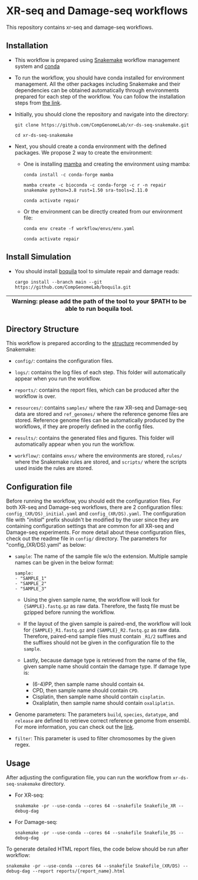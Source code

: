 # XR-seq and Damage-seq workflows

This repository contains xr-seq and damage-seq workflows.  

## Installation

- This workflow is prepared using 
[Snakemake](https://snakemake.readthedocs.io/en/stable/) workflow management 
system and [conda](https://docs.conda.io/en/latest/)

- To run the workflow, you should have conda installed for environment 
management. All the other packages including Snakemake and their dependencies 
can be obtained automatically through environments prepared for each step of 
the workflow. You can follow the installation steps from 
[the link](https://docs.conda.io/projects/conda/en/latest/user-guide/install/download.html).

- Initially, you should clone the repository and navigate into the directory: 

    ```
    git clone https://github.com/CompGenomeLab/xr-ds-seq-snakemake.git
        
    cd xr-ds-seq-snakemake
    ```

- Next, you should create a conda environment with the defined packages. 
We propose 2 way to create the environment:

    - One is installing [mamba](https://mamba.readthedocs.io/en/latest/) 
    and creating the environment using mamba:

        ```
        conda install -c conda-forge mamba

        mamba create -c bioconda -c conda-forge -c r -n repair snakemake python=3.8 rust=1.50 sra-tools=2.11.0

        conda activate repair
        ```

    - Or the environment can be directly created from our environment file:

        ```
        conda env create -f workflow/envs/env.yaml

        conda activate repair
        ```

## Install Simulation

- You should install [boquila](https://github.com/CompGenomeLab/boquila) 
tool to simulate repair and damage reads:

    ```
    cargo install --branch main --git https://github.com/CompGenomeLab/boquila.git
    ```

| Warning: please add the path of the tool to your $PATH to be able to run boquila tool. |
| --- |

## Directory Structure

This workflow is prepared according to the 
[structure](https://snakemake.readthedocs.io/en/stable/snakefiles/deployment.html) 
recommended by Snakemake: 

- `config/`: contains the configuration files.

- `logs/`: contains the log files of each step. 
This folder will automatically appear when you run the workflow.

- `reports/`: contains the report files, which can be produced 
after the workflow is over. 

- `resources/`: contains `samples/` where the raw XR-seq and Damage-seq data 
are stored and `ref_genomes/` where the reference genome files are stored. 
Reference genome files can be automatically produced by the workflows, 
if they are properly defined in the config files.  

- `results/`: contains the generated files and figures. 
This folder will automatically appear when you run the workflow.

- `workflow/`: contains `envs/` where the environments are stored, 
`rules/` where the Snakemake rules are stored, and 
`scripts/` where the scripts used inside the rules are stored. 

## Configuration file

Before running the workflow, you should edit the configuration files. 
For both XR-seq and Damage-seq workflows, there are 2 configuration files: 
`config_(XR/DS)_initial.yaml` and `config_(XR/DS).yaml`. 
The configuration file with "_initial_" prefix shouldn't be modified 
by the user since they are containing configuration settings 
that are common for all XR-seq and Damage-seq experiments. 
For more detail about these configuration files, 
check out the readme file in `config/` directory. 
The parameters for "config_(XR/DS).yaml" as below:

- `sample`: The name of the sample file w/o the extension. 
Multiple sample names can be given in the below format:

    ```
    sample: 
    - "SAMPLE_1"
    - "SAMPLE_2"
    - "SAMPLE_3"
    ```

    - Using the given sample name, the workflow will look for 
    `{SAMPLE}.fastq.gz` as raw data. 
    Therefore, the fastq file must be gzipped before running the workflow.

    - If the layout of the given sample is paired-end, 
    the workflow will look for 
    `{SAMPLE}_R1.fastq.gz` and `{SAMPLE}_R2.fastq.gz` as raw data.
    Therefore, paired-end sample files must contain `_R1/2` suffixes and 
    the suffixes should not be given in the configuration file to the `sample`.

    - Lastly, because damage type is retrieved from the name of the file, 
    given sample name should contain the damage type. 
    If damage type is:

        - (6-4)PP, then sample name should contain `64`.
        - CPD, then sample name should contain `CPD`.
        - Cisplatin, then sample name should contain `cisplatin`.
        - Oxaliplatin, then sample name should contain `oxaliplatin`.

- Genome parameters: The parameters `build`, `species`, `datatype`, 
and `release` are defined to retrieve correct reference genome from ensembl. 
For more information, you can check out the 
[link](https://snakemake-wrappers.readthedocs.io/en/stable/wrappers/reference/ensembl-sequence.html). 

- `filter`: This parameter is used to filter chromosomes by the given regex.

## Usage

After adjusting the configuration file, you can run the workflow 
from `xr-ds-seq-snakemake` directory.

- For XR-seq:

    ```
    snakemake -pr --use-conda --cores 64 --snakefile Snakefile_XR --debug-dag
    ```

- For Damage-seq:

    ```
    snakemake -pr --use-conda --cores 64 --snakefile Snakefile_DS --debug-dag
    ```

To generate detailed HTML report files, 
the code below should be run after workflow:

```
snakemake -pr --use-conda --cores 64 --snakefile Snakefile_(XR/DS) --debug-dag --report reports/{report_name}.html
```